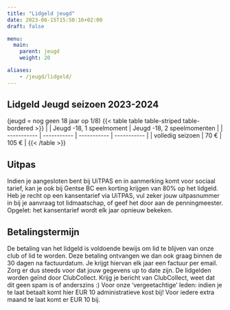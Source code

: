 ```yaml
---
title: "Lidgeld jeugd"
date: 2023-06-15T15:50:16+02:00
draft: false

menu:
  main:
    parent: jeugd
    weight: 20

aliases:
    - /jeugd/lidgeld/
---
```



## Lidgeld Jeugd seizoen 2023-2024
(jeugd = nog geen 18 jaar op 1/8)
{{< table table table-striped table-bordered >}}
|  | Jeugd -18, 1 speelmoment | Jeugd -18, 2 speelmomenten |
| ----------- | ----------- | ----------- | ----------- |
| volledig seizoen |  70 € |  105 € |
{{< /table >}}



## Uitpas
Indien je aangesloten bent bij UiTPAS en in aanmerking komt voor sociaal tarief, kan je ook bij Gentse BC een korting krijgen van 80% op het lidgeld. Heb je recht op een kansentarief via UiTPAS, vul zeker jouw uitpasnummer in bij je aanvraag tot lidmaatschap, of geef het door aan de penningmeester. Opgelet: het kansentarief wordt elk jaar opnieuw bekeken.



## Betalingstermijn
De betaling van het lidgeld is voldoende bewijs om lid te blijven van onze club of lid te worden.  Deze betaling ontvangen we dan ook graag binnen de 30 dagen na factuurdatum. Je krijgt hiervan elk jaar een factuur per email. Zorg er dus steeds voor dat jouw gegevens up to date zijn.
De lidgelden worden geïnd door ClubCollect. Krijg je bericht van ClubCollect, weet dat dit geen spam is of anderszins :)
Voor onze ‘vergeetachtige’ leden: indien je te laat betaalt komt hier EUR 10 administratieve kost bij! Voor iedere extra maand te laat komt er EUR 10 bij.